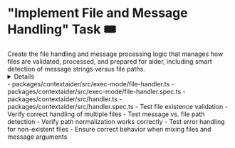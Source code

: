 # "Implement File and Message Handling" Task 🎟️

<Description>
Create the file handling and message processing logic that manages how files are validated, processed, and prepared for aider, including smart detection of message strings versus file paths.
</Description>

<Details>
Implement file and message handling functionality:
- Create file-handler module for checking file existence and path validation
- Implement logic to determine if arguments are files or messages
- Process multiple files support: `contextaider --exec 1.md 2.md`
- Handle last non-flag argument as message if not a filepath
- Implement file path normalization and validation
- Create error handling for file not found scenarios
- Set up file content reading utilities

The implementation should correctly differentiate between files and message strings, handle multiple files, and properly prepare them for sending to aider.
</Details>

<Files>
- packages/contextaider/src/exec-mode/file-handler.ts
- packages/contextaider/src/exec-mode/file-handler.spec.ts
- packages/contextaider/src/handler.ts
- packages/contextaider/src/handler.spec.ts
</Files>

<Tests>
- Test file existence validation
- Verify correct handling of multiple files
- Test message vs. file path detection
- Verify path normalization works correctly
- Test error handling for non-existent files
- Ensure correct behavior when mixing files and message arguments
</Tests>
